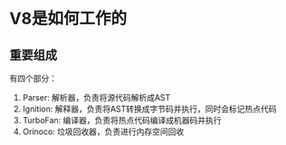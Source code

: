 # V8是如何工作的

## 重要组成

有四个部分：

1. Parser: 解析器，负责将源代码解析成AST
2. Ignition: 解释器，负责将AST转换成字节码并执行，同时会标记热点代码
3. TurboFan: 编译器，负责将热点代码编译成机器码并执行
4. Orinoco: 垃圾回收器，负责进行内存空间回收

## 